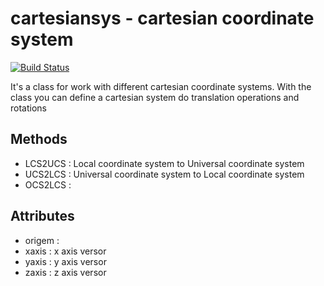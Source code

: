 # cartesiansys - cartesian coordinate system

[![Build Status](https://travis-ci.org/fit087/cartesiansys.svg?branch=master)](https://travis-ci.org/fit087/cartesiansys)

It's a class for work with different cartesian coordinate systems.
With the class you can define a cartesian system do translation operations and rotations

## Methods

- LCS2UCS : Local coordinate system to Universal coordinate system
- UCS2LCS : Universal coordinate system to Local coordinate system
- OCS2LCS : 

## Attributes
- origem :
- xaxis : x axis versor
- yaxis : y axis versor
- zaxis : z axis versor
